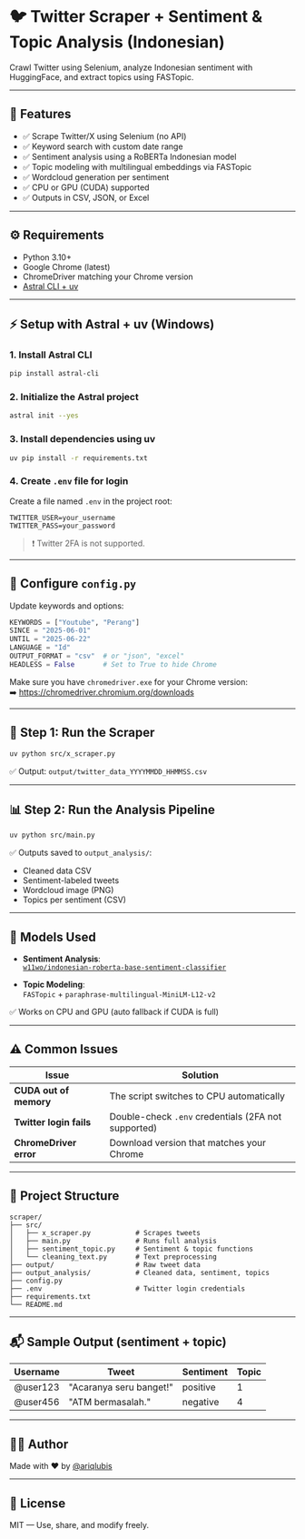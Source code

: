 # 🐦 Twitter Scraper + Sentiment & Topic Analysis (Indonesian)

Crawl Twitter using Selenium, analyze Indonesian sentiment with HuggingFace, and extract topics using FASTopic.

---

## 🚀 Features

- ✅ Scrape Twitter/X using Selenium (no API)
- ✅ Keyword search with custom date range
- ✅ Sentiment analysis using a RoBERTa Indonesian model
- ✅ Topic modeling with multilingual embeddings via FASTopic
- ✅ Wordcloud generation per sentiment
- ✅ CPU or GPU (CUDA) supported
- ✅ Outputs in CSV, JSON, or Excel

---

## ⚙️ Requirements

- Python 3.10+
- Google Chrome (latest)
- ChromeDriver matching your Chrome version
- [Astral CLI + uv](https://astral.sh/docs/getting-started/)

---

## ⚡ Setup with Astral + uv (Windows)

### 1. Install Astral CLI

```bash
pip install astral-cli
```

### 2. Initialize the Astral project

```bash
astral init --yes
```

### 3. Install dependencies using uv

```bash
uv pip install -r requirements.txt
```

### 4. Create `.env` file for login

Create a file named `.env` in the project root:

```env
TWITTER_USER=your_username
TWITTER_PASS=your_password
```

> ❗ Twitter 2FA is not supported.

---

## 🔧 Configure `config.py`

Update keywords and options:

```python
KEYWORDS = ["Youtube", "Perang"]
SINCE = "2025-06-01"
UNTIL = "2025-06-22"
LANGUAGE = "Id"
OUTPUT_FORMAT = "csv"  # or "json", "excel"
HEADLESS = False       # Set to True to hide Chrome
```

Make sure you have `chromedriver.exe` for your Chrome version:  
➡️ https://chromedriver.chromium.org/downloads

---

## 🧹 Step 1: Run the Scraper

```bash
uv python src/x_scraper.py
```

✅ Output: `output/twitter_data_YYYYMMDD_HHMMSS.csv`

---

## 📊 Step 2: Run the Analysis Pipeline

```bash
uv python src/main.py
```

✅ Outputs saved to `output_analysis/`:

- Cleaned data CSV
- Sentiment-labeled tweets
- Wordcloud image (PNG)
- Topics per sentiment (CSV)

---

## 🧠 Models Used

- **Sentiment Analysis**:  
  [`w11wo/indonesian-roberta-base-sentiment-classifier`](https://huggingface.co/w11wo/indonesian-roberta-base-sentiment-classifier)

- **Topic Modeling**:  
  `FASTopic` + `paraphrase-multilingual-MiniLM-L12-v2`

✅ Works on CPU and GPU (auto fallback if CUDA is full)

---

## ⚠️ Common Issues

| Issue | Solution |
|-------|----------|
| **CUDA out of memory** | The script switches to CPU automatically |
| **Twitter login fails** | Double-check `.env` credentials (2FA not supported) |
| **ChromeDriver error** | Download version that matches your Chrome |

---

## 📂 Project Structure

```
scraper/
├── src/
│   ├── x_scraper.py           # Scrapes tweets
│   ├── main.py                # Runs full analysis
│   ├── sentiment_topic.py     # Sentiment & topic functions
│   └── cleaning_text.py       # Text preprocessing
├── output/                    # Raw tweet data
├── output_analysis/           # Cleaned data, sentiment, topics
├── config.py
├── .env                       # Twitter login credentials
├── requirements.txt
└── README.md
```

---

## 📬 Sample Output (sentiment + topic)

| Username | Tweet | Sentiment | Topic |
|----------|-------|-----------|--------|
| @user123 | "Acaranya seru banget!" | positive | 1 |
| @user456 | "ATM bermasalah." | negative | 4 |

---

## 👨‍💻 Author

Made with ❤️ by [@ariqlubis](https://github.com/ariqlubis)

---

## 📜 License

MIT — Use, share, and modify freely.
